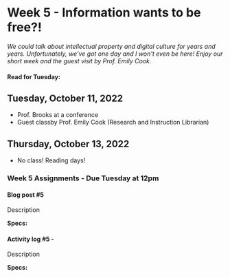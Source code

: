 # Week 5 - Information wants to be free?!
*We could talk about intellectual property and digital culture for years and years. Unfortunately, we've got one day and I won't even be here! Enjoy our short week and the guest visit by Prof. Emily Cook.*

#### Read for Tuesday: 

## Tuesday, October 11, 2022
* Prof. Brooks at a conference
* Guest classby Prof. Emily Cook (Research and Instruction Librarian)

## Thursday, October 13, 2022
* No class! Reading days!


### Week 5 Assignments - Due Tuesday at 12pm


#### Blog post #5
Description

**Specs:** 

#### Activity log #5 - 
Description

**Specs:** 